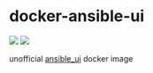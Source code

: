 # docker-ansible-ui

[![](https://images.microbadger.com/badges/image/daxingplay/ansible-ui.svg)](https://microbadger.com/images/daxingplay/ansible-ui "Get your own image badge on microbadger.com") [![](https://images.microbadger.com/badges/version/daxingplay/ansible-ui.svg)](https://microbadger.com/images/daxingplay/ansible-ui "Get your own version badge on microbadger.com")

unofficial [ansible_ui](https://github.com/alaxli/ansible_ui) docker image
